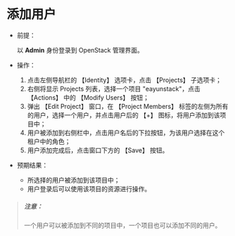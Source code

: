 # 添加用户

* 前提：

  以 **Admin** 身份登录到 OpenStack 管理界面。

* 操作：

  1. 点击左侧导航栏的 【Identity】 选项卡，点击 【Projects】 子选项卡；
  1. 右侧将显示 Projects 列表，选择一个项目 "eayunstack"，点击 【Actions】 中的 【Modify Users】 按钮；
  1. 弹出 【Edit Project】 窗口，在 【Project Members】 标签的左侧为所有的用户，选择一个用户，并点击用户后的 【+】 图标，将用户添加到该项目中；
  1. 用户被添加到右侧栏中，点击用户名后的下拉按钮，为该用户选择在这个租户中的角色；
  1. 用户添加完成后，点击窗口下方的 【Save】 按钮。

* 预期结果：

  * 所选择的用户被添加到该项目中；
  * 用户登录后可以使用该项目的资源进行操作。

> ##### 注意：
> 一个用户可以被添加到不同的项目中，一个项目也可以添加不同的用户。
